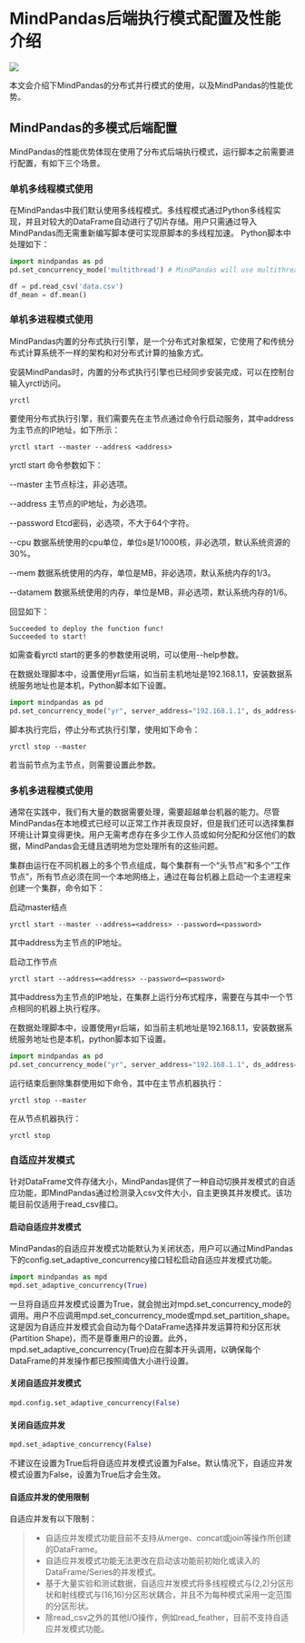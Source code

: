 # MindPandas后端执行模式配置及性能介绍

<a href=“https://gitee.com/mindspore/docs/blob/master/docs/mindpandas/docs/source_zh_cn/mindpandas_performance.md” target="_blank"><img src="https://mindspore-website.obs.cn-north-4.myhuaweicloud.com/website-images/master/resource/_static/logo_source.png"></a>

本文会介绍下MindPandas的分布式并行模式的使用，以及MindPandas的性能优势。

## MindPandas的多模式后端配置

MindPandas的性能优势体现在使用了分布式后端执行模式，运行脚本之前需要进行配置，有如下三个场景。

### 单机多线程模式使用

在MindPandas中我们默认使用多线程模式。多线程模式通过Python多线程实现，并且对较大的DataFrame自动进行了切片存储。用户只需通过导入MindPandas而无需重新编写脚本便可实现原脚本的多线程加速。
Python脚本中处理如下：

```Python
import mindpandas as pd
pd.set_concurrency_mode('multithread') # MindPandas will use multithread as backend

df = pd.read_csv('data.csv')
df_mean = df.mean()
```

### 单机多进程模式使用

MindPandas内置的分布式执行引擎，是一个分布式对象框架，它使用了和传统分布式计算系统不一样的架构和对分布式计算的抽象方式。

安装MindPandas时，内置的分布式执行引擎也已经同步安装完成，可以在控制台输入yrctl访问。

```shell
yrctl
```

要使用分布式执行引擎，我们需要先在主节点通过命令行启动服务，其中address为主节点的IP地址，如下所示：

```shell
yrctl start --master --address <address>
```

yrctl start 命令参数如下：

--master 主节点标注，非必选项。

--address 主节点的IP地址，为必选项。

--password Etcd密码，必选项，不大于64个字符。

--cpu 数据系统使用的cpu单位，单位s是1/1000核，非必选项，默认系统资源的30%。

--mem 数据系统使用的内存，单位是MB，非必选项，默认系统内存的1/3。

--datamem 数据系统使用的内存，单位是MB，非必选项，默认系统内存的1/6。

回显如下：

```shell
Succeeded to deploy the function func!
Succeeded to start!
```

如需查看yrctl start的更多的参数使用说明，可以使用--help参数。

在数据处理脚本中，设置使用yr后端，如当前主机地址是192.168.1.1，安装数据系统服务地址也是本机，Python脚本如下设置。

```Python
import mindpandas as pd
pd.set_concurrency_mode("yr", server_address="192.168.1.1", ds_address="192.168.1.1")
```

脚本执行完后，停止分布式执行引擎，使用如下命令：

```shell
yrctl stop --master
```

若当前节点为主节点，则需要设置此参数。

### 多机多进程模式使用

通常在实践中，我们有大量的数据需要处理，需要超越单台机器的能力。尽管MindPandas在本地模式已经可以正常工作并表现良好，但是我们还可以选择集群环境让计算变得更快。用户无需考虑存在多少工作人员或如何分配和分区他们的数据，MindPandas会无缝且透明地为您处理所有的这些问题。

集群由运行在不同机器上的多个节点组成，每个集群有一个“头节点”和多个“工作节点”，所有节点必须在同一个本地网络上，通过在每台机器上启动一个主进程来创建一个集群，命令如下：

启动master结点

```shell
yrctl start --master --address=<address> --password=<password>
```

其中address为主节点的IP地址。

启动工作节点

```shell
yrctl start --address=<address> --password=<password>
```

其中address为主节点的IP地址，在集群上运行分布式程序，需要在与其中一个节点相同的机器上执行程序。

在数据处理脚本中，设置使用yr后端，如当前主机地址是192.168.1.1，安装数据系统服务地址也是本机，python脚本如下设置。

```Python
import mindpandas as pd
pd.set_concurrency_mode("yr", server_address="192.168.1.1", ds_address="192.168.1.1")
```

运行结束后删除集群使用如下命令，其中在主节点机器执行：

```shell
yrctl stop --master
```

在从节点机器执行：

```shell
yrctl stop
```

### 自适应并发模式

针对DataFrame文件存储大小，MindPandas提供了一种自动切换并发模式的自适应功能，即MindPandas通过检测录入csv文件大小，自主更换其并发模式。该功能目前仅适用于read_csv接口。

#### 启动自适应并发模式

MindPandas的自适应并发模式功能默认为关闭状态，用户可以通过MindPandas下的config.set_adaptive_concurrency接口轻松启动自适应并发模式功能。

```Python
import mindpandas as mpd
mpd.set_adaptive_concurrency(True)
```

一旦将自适应并发模式设置为True，就会抛出对mpd.set_concurrency_mode的调用。用户不应调用mpd.set_concurrency_mode或mpd.set_partition_shape。这是因为自适应并发模式会自动为每个DataFrame选择并发运算符和分区形状(Partition Shape)，而不是尊重用户的设置。此外，mpd.set_adaptive_concurrency(True)应在脚本开头调用，以确保每个DataFrame的并发操作都已按照阈值大小进行设置。

#### 关闭自适应并发模式

```Python
mpd.config.set_adaptive_concurrency(False)
```

#### 关闭自适应并发

```Python
mpd.set_adaptive_concurrency(False)
```

不建议在设置为True后将自适应并发模式设置为False。默认情况下，自适应并发模式设置为False，设置为True后才会生效。

#### 自适应并发的使用限制

自适应并发有以下限制：

> - 自适应并发模式功能目前不支持从merge、concat或join等操作所创建的DataFrame。
> - 自适应并发模式功能无法更改在启动该功能前初始化或读入的DataFrame/Series的并发模式。
> - 基于大量实验和测试数据，自适应并发模式将多线程模式与(2,2)分区形状和射线模式与(16,16)分区形状耦合，并且不为每种模式采用一定范围的分区形状。
> - 除read_csv之外的其他I/O操作，例如read_feather，目前不支持自适应并发模式功能。

